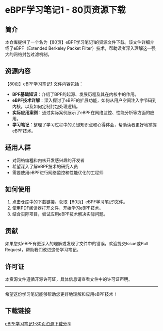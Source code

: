 # eBPF学习笔记1 - 80页资源下载

## 简介

本仓库提供了一个名为【80页】eBPF学习笔记1的资源文件下载。该文件详细介绍了eBPF（Extended Berkeley Packet Filter）技术，帮助读者深入理解这一强大的网络封包过滤机制。

## 资源内容

【80页】eBPF学习笔记1 文件内容包括：

- **BPF基础知识**：介绍了BPF的起源、发展历程及其在内核中的作用。
- **eBPF技术详解**：深入探讨了eBPF的扩展功能，如何从用户空间注入字节码到内核，以及如何定制封包处理逻辑。
- **实际应用案例**：通过实际案例展示了eBPF在网络监控、性能分析等方面的应用。
- **学习笔记**：整理了学习过程中的关键知识点和心得体会，帮助读者更好地掌握eBPF技术。

## 适用人群

- 对网络编程和内核开发感兴趣的开发者
- 希望深入了解eBPF技术的研究人员
- 需要使用eBPF进行网络监控和性能优化的工程师

## 如何使用

1. 点击仓库中的下载链接，获取【80页】eBPF学习笔记1文件。
2. 使用PDF阅读器打开文件，开始学习eBPF技术。
3. 结合实际项目，尝试应用eBPF技术解决实际问题。

## 贡献

如果您对eBPF有更深入的理解或发现了文件中的错误，欢迎提交Issue或Pull Request，帮助我们改进这份学习笔记。

## 许可证

本资源文件遵循开源许可证，具体信息请查看文件中的许可证声明。

---

希望这份学习笔记能够帮助您更好地理解和应用eBPF技术！

## 下载链接

[eBPF学习笔记1-80页资源下载分享](https://pan.quark.cn/s/049663c3ba43)